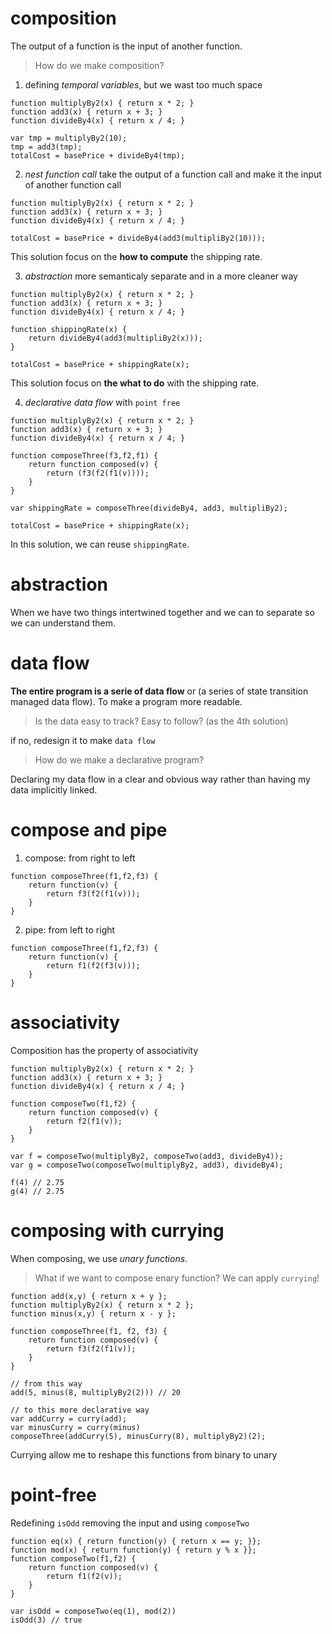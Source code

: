 <!-- @format -->

# composition

The output of a function is the input of another function.

> How do we make composition?

1. defining _temporal variables_, but we wast too much space

```
function multiplyBy2(x) { return x * 2; }
function add3(x) { return x + 3; }
function divideBy4(x) { return x / 4; }

var tmp = multiplyBy2(10);
tmp = add3(tmp);
totalCost = basePrice + divideBy4(tmp);
```

2. _nest function call_ take the output of a function call and make it the input of another function call

```
function multiplyBy2(x) { return x * 2; }
function add3(x) { return x + 3; }
function divideBy4(x) { return x / 4; }

totalCost = basePrice + divideBy4(add3(multipliBy2(10)));
```

This solution focus on the **how to compute** the shipping rate.

3. _abstraction_ more semanticaly separate and in a more cleaner way

```
function multiplyBy2(x) { return x * 2; }
function add3(x) { return x + 3; }
function divideBy4(x) { return x / 4; }

function shippingRate(x) {
    return divideBy4(add3(multipliBy2(x)));
}

totalCost = basePrice + shippingRate(x);
```

This solution focus on **the what to do** with the shipping rate.

4. _declarative data flow_ with `point free`

```
function multiplyBy2(x) { return x * 2; }
function add3(x) { return x + 3; }
function divideBy4(x) { return x / 4; }

function composeThree(f3,f2,f1) {
    return function composed(v) {
        return (f3(f2(f1(v))));
    }
}

var shippingRate = composeThree(divideBy4, add3, multipliBy2);

totalCost = basePrice + shippingRate(x);
```

In this solution, we can reuse `shippingRate`.

# abstraction

When we have two things intertwined together and we can to separate so we can understand them.

# data flow

**The entire program is a serie of data flow** or (a series of state transition managed data flow). To make a program more readable.

> Is the data easy to track? Easy to follow? (as the 4th solution)

if no, redesign it to make `data flow`

> How do we make a declarative program?

Declaring my data flow in a clear and obvious way rather than having my data implicitly linked.

# compose and pipe

1. compose: from right to left

```
function composeThree(f1,f2,f3) {
    return function(v) {
        return f3(f2(f1(v)));
    }
}
```

2. pipe: from left to right

```
function composeThree(f1,f2,f3) {
    return function(v) {
        return f1(f2(f3(v)));
    }
}
```

# associativity

Composition has the property of associativity

```
function multiplyBy2(x) { return x * 2; }
function add3(x) { return x + 3; }
function divideBy4(x) { return x / 4; }

function composeTwo(f1,f2) {
    return function composed(v) {
        return f2(f1(v));
    }
}

var f = composeTwo(multiplyBy2, composeTwo(add3, divideBy4));
var g = composeTwo(composeTwo(multiplyBy2, add3), divideBy4);

f(4) // 2.75
g(4) // 2.75
```

# composing with currying

When composing, we use _unary functions_.

> What if we want to compose enary function? We can apply `currying`!

```
function add(x,y) { return x + y };
function multiplyBy2(x) { return x * 2 };
function minus(x,y) { return x - y };

function composeThree(f1, f2, f3) {
    return function composed(v) {
        return f3(f2(f1(v));
    }
}

// from this way
add(5, minus(8, multiplyBy2(2))) // 20

// to this more declarative way
var addCurry = curry(add);
var minusCurry = curry(minus)
composeThree(addCurry(5), minusCurry(8), multiplyBy2)(2);
```

Currying allow me to reshape this functions from binary to unary

# point-free

Redefining `isOdd` removing the input and using `composeTwo`

```
function eq(x) { return function(y) { return x == y; }};
function mod(x) { return function(y) { return y % x }};
function composeTwo(f1,f2) {
    return function composed(v) {
        return f1(f2(v));
    }
}

var isOdd = composeTwo(eq(1), mod(2))
isOdd(3) // true
```
